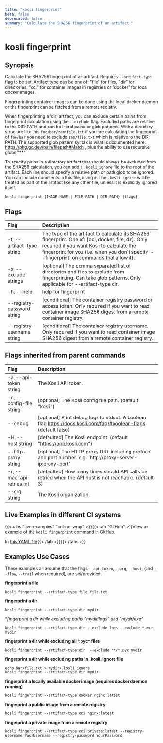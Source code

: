 ```yaml
---
title: "kosli fingerprint"
beta: false
deprecated: false
summary: "Calculate the SHA256 fingerprint of an artifact."
---
```


# kosli fingerprint

## Synopsis

Calculate the SHA256 fingerprint of an artifact.
Requires `--artifact-type` flag to be set.
Artifact type can be one of: "file" for files, "dir" for directories, "oci" for container
images in registries or "docker" for local docker images.

Fingerprinting container images can be done using the local docker daemon or the fingerprint can be fetched
from a remote registry.

When fingerprinting a 'dir' artifact, you can exclude certain paths from fingerprint calculation 
using the `--exclude` flag.
Excluded paths are relative to the DIR-PATH and can be literal paths or glob patterns.
With a directory structure like this `foo/bar/zam/file.txt` if you are calculating the fingerprint of `foo/bar` you need to
exclude `zam/file.txt` which is relative to the DIR-PATH.
The supported glob pattern syntax is what is documented here: https://pkg.go.dev/path/filepath#Match , 
plus the ability to use recursive globs "**"

To specify paths in a directory artifact that should always be excluded from the SHA256 calculation, you can add a `.kosli_ignore` file to the root of the artifact.
Each line should specify a relative path or path glob to be ignored. You can include comments in this file, using `#`.
The `.kosli_ignore` will be treated as part of the artifact like any other file, unless it is explicitly ignored itself.

```shell
kosli fingerprint {IMAGE-NAME | FILE-PATH | DIR-PATH} [flags]
```

## Flags
| Flag | Description |
| :--- | :--- |
|    -t, --artifact-type string  |  The type of the artifact to calculate its SHA256 fingerprint. One of: [oci, docker, file, dir]. Only required if you want Kosli to calculate the fingerprint for you (i.e. when you don't specify '--fingerprint' on commands that allow it).  |
|    -x, --exclude strings  |  [optional] The comma separated list of directories and files to exclude from fingerprinting. Can take glob patterns. Only applicable for --artifact-type dir.  |
|    -h, --help  |  help for fingerprint  |
|        --registry-password string  |  [conditional] The container registry password or access token. Only required if you want to read container image SHA256 digest from a remote container registry.  |
|        --registry-username string  |  [conditional] The container registry username. Only required if you want to read container image SHA256 digest from a remote container registry.  |


## Flags inherited from parent commands
| Flag | Description |
| :--- | :--- |
|    -a, --api-token string  |  The Kosli API token.  |
|    -c, --config-file string  |  [optional] The Kosli config file path. (default "kosli")  |
|        --debug  |  [optional] Print debug logs to stdout. A boolean flag https://docs.kosli.com/faq/#boolean-flags (default false)  |
|    -H, --host string  |  [defaulted] The Kosli endpoint. (default "https://app.kosli.com")  |
|        --http-proxy string  |  [optional] The HTTP proxy URL including protocol and port number. e.g. 'http://proxy-server-ip:proxy-port'  |
|    -r, --max-api-retries int  |  [defaulted] How many times should API calls be retried when the API host is not reachable. (default 3)  |
|        --org string  |  The Kosli organization.  |


## Live Examples in different CI systems

{{< tabs "live-examples" "col-no-wrap" >}}{{< tab "GitHub" >}}View an example of the `kosli fingerprint` command in GitHub.

In [this YAML file](https://app.kosli.com/api/v2/livedocs/cyber-dojo/yaml?ci=github&command=kosli+fingerprint){{< /tab >}}{{< /tabs >}}

## Examples Use Cases

These examples all assume that the flags  `--api-token`, `--org`, `--host`, (and `--flow`, `--trail` when required), are set/provided. 

**fingerprint a file**

```shell
kosli fingerprint --artifact-type file file.txt

```

**fingerprint a dir**

```shell
kosli fingerprint --artifact-type dir mydir

```

**fingerprint a dir while excluding paths ^mydir/logs^ and ^mydir/*exe^**

```shell
kosli fingerprint --artifact-type dir --exclude logs --exclude *.exe mydir

```

**fingerprint a dir while excluding all ^.pyc^ files**

```shell
kosli fingerprint --artifact-type dir  --exclude **/*.pyc mydir

```

**fingerprint a dir while excluding paths in .kosli_ignore file**

```shell
echo bar/file.txt > mydir/.kosli_ignore
kosli fingerprint --artifact-type dir mydir

```

**fingerprint a locally available docker image (requires docker daemon running)**

```shell
kosli fingerprint --artifact-type docker nginx:latest

```

**fingerprint a public image from a remote registry**

```shell
kosli fingerprint --artifact-type oci nginx:latest

```

**fingerprint a private image from a remote registry**

```shell
kosli fingerprint --artifact-type oci private:latest --registry-username YourUsername --registry-password YourPassword
```


